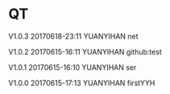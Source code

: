 # QT



V1.0.3 20170618-23:11 YUANYIHAN net


V1.0.2 20170615-16:11 YUANYIHAN github:test

V1.0.1 20170615-16:10 YUANYIHAN ser
 
V1.0.0 20170615-17:13 YUANYIHAN firstYYH


